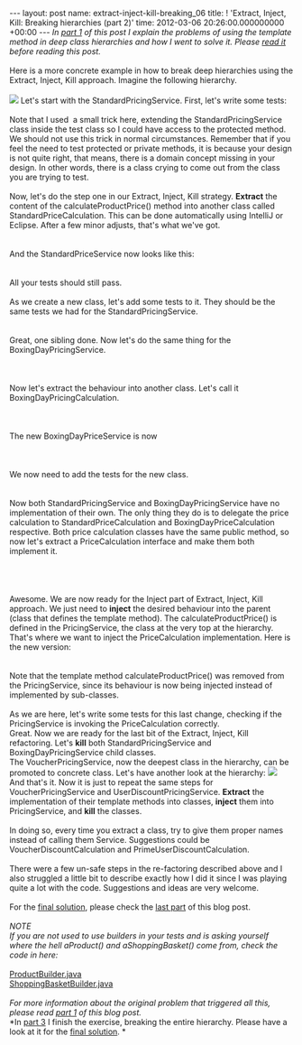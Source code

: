 --- layout: post name: extract-inject-kill-breaking\_06 title: !
'Extract, Inject, Kill: Breaking hierarchies (part 2)' time: 2012-03-06
20:26:00.000000000 +00:00 ---
*In [part
1](http://craftedsw.blogspot.com/2012/03/extract-inject-kill-breaking.html)
of this post I explain the problems of using the template method in deep
class hierarchies and how I went to solve it. Please [read
it](http://craftedsw.blogspot.com/2012/03/extract-inject-kill-breaking.html)
before reading this post.*\
\
Here is a more concrete example in how to break deep hierarchies using
the Extract, Inject, Kill approach. Imagine the following hierarchy.\
\
[![](http://1.bp.blogspot.com/-8cDWuDHaiog/T1ZV4Vdxw3I/AAAAAAAAANM/V3gAkhLzVyg/s640/hierarchies.png)](http://1.bp.blogspot.com/-8cDWuDHaiog/T1ZV4Vdxw3I/AAAAAAAAANM/V3gAkhLzVyg/s1600/hierarchies.png)
Let's start with the StandardPricingService. First, let's write some
tests:
\
\
Note that I used  a small trick here, extending the
StandardPricingService class inside the test class so I could have
access to the protected method. We should not use this trick in
normal circumstances. Remember that if you feel the need to test
protected or private methods, it is because your design is not quite
right, that means, there is a domain concept missing in your design. In
other words, there is a class crying to come out from the class you are
trying to test.\
\
Now, let's do the step one in our Extract, Inject, Kill strategy.
**Extract** the content of the calculateProductPrice() method into
another class called StandardPriceCalculation. This can be done
automatically using IntelliJ or Eclipse. After a few minor adjusts,
that's what we've got. \
\
\
And the StandardPriceService now looks like this:\
\
\
All your tests should still pass.\
\
As we create a new class, let's add some tests to it. They should be the
same tests we had for the StandardPricingService.
\
\
\
Great, one sibling done. Now let's do the same thing for the
BoxingDayPricingService.\
\
\
\
Now let's extract the behaviour into another class. Let's call it
BoxingDayPricingCalculation.\
\
\
\
The new BoxingDayPriceService is now\
\
\
\
We now need to add the tests for the new class.\
\
\
Now both StandardPricingService and BoxingDayPricingService have no
implementation of their own. The only thing they do is to delegate the
price calculation to StandardPriceCalculation and
BoxingDayPriceCalculation respective. Both price calculation classes
have the same public method, so now let's extract a PriceCalculation
interface and make them both implement it.\
\
\
\
\
Awesome. We are now ready for the Inject part of Extract, Inject, Kill
approach. We just need to **inject** the desired behaviour into the
parent (class that defines the template method). The
calculateProductPrice() is defined in the PricingService, the class at
the very top at the hierarchy. That's where we want to inject the
PriceCalculation implementation. Here is the new version:
\
\
\
Note that the template method calculateProductPrice() was removed from
the PricingService, since its behaviour is now being injected instead of
implemented by sub-classes.\
\
As we are here, let's write some tests for this last change, checking if
the PricingService is invoking the PriceCalculation correctly. 
\
Great. Now we are ready for the last bit of the Extract, Inject, Kill
refactoring. Let's **kill** both StandardPricingService and
BoxingDayPricingService child classes. 
\
The VoucherPricingService, now the deepest class in the hierarchy, can
be promoted to concrete class. Let's have another look at the hierarchy:
[![](http://2.bp.blogspot.com/-bqgvpc4HbFw/T1ZuokAaBjI/AAAAAAAAANk/3Xgi_CzJeQA/s640/hierarchies_2.png)](http://2.bp.blogspot.com/-bqgvpc4HbFw/T1ZuokAaBjI/AAAAAAAAANk/3Xgi_CzJeQA/s1600/hierarchies_2.png)
And that's it. Now it is just to repeat the same steps for
VoucherPricingService and UserDiscountPricingService. **Extract** the
implementation of their template methods into classes, **inject** them
into PricingService, and **kill** the classes.\
\
In doing so, every time you extract a class, try to give them proper
names instead of calling them Service. Suggestions could be
VoucherDiscountCalculation and PrimeUserDiscountCalculation.\
\
There were a few un-safe steps in the re-factoring described above and I
also struggled a little bit to describe exactly how I did it since I was
playing quite a lot with the code. Suggestions and ideas are very
welcome.\
\
For the [final
solution](http://craftedsw.blogspot.co.uk/2012/03/extract-inject-kill-breaking_26.html),
please check the [last
part](http://craftedsw.blogspot.co.uk/2012/03/extract-inject-kill-breaking_26.html)
of this blog post.\
\
*NOTE*\
*If you are not used to use builders in your tests and is asking
yourself where the hell aProduct() and aShoppingBasket() come from,
check the code in here:*\
\
[ProductBuilder.java](https://gist.github.com/1988792)\
[ShoppingBasketBuilder.java](https://gist.github.com/1988805)\
\
*For more information about the original problem that triggered all
this, please read [part
1](http://craftedsw.blogspot.com/2012/03/extract-inject-kill-breaking.html)
of this blog post.*\
*In [part
3](http://craftedsw.blogspot.co.uk/2012/03/extract-inject-kill-breaking_26.html)
I finish the exercise, breaking the entire hierarchy. Please have a look
at it for the [final
solution](http://craftedsw.blogspot.co.uk/2012/03/extract-inject-kill-breaking_26.html). *
